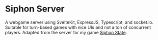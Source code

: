 # Siphon Server

A webgame server using SvelteKit, ExpressJS, Typescript, and socket.io. 
Suitable for turn-based games with nice UIs and not a ton of concurrent 
players. Adapted from the server for my game
[Siphon State](https://github.com/damiensnyder/siphon-state).